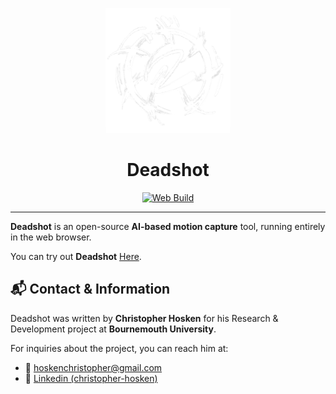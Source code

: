 <p align="center">
  <img src="./public/logo.png" alt="Deadshot Logo" width="200"/>
</p>

<h1 align="center">Deadshot</h1>

<p align="center">
<a href="https://github.com/cjhosken/deadshot/actions/workflows/main.yml"><img src="https://github.com/cjhosken/deadshot/actions/workflows/main.yml/badge.svg?branch=main" alt="Web Build"/></a>
<p>

---

**Deadshot** is an open-source **AI-based motion capture** tool, running entirely in the web browser.

You can try out **Deadshot** [Here](https://cjhosken.github.io/deadshot/).

## 📬 Contact & Information

Deadshot was written by **Christopher Hosken** for his Research & Development project at **Bournemouth University**.

For inquiries about the project, you can reach him at:

* 📧 [hoskenchristopher@gmail.com](mailto:hoskenchristopher@gmail.com)
* 🔗 [Linkedin (christopher-hosken)](https://www.linkedin.com/in/christopher-hosken/)